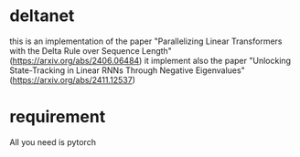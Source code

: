 # deltanet
this is an implementation of the paper "Parallelizing Linear Transformers with the Delta Rule over Sequence Length" (https://arxiv.org/abs/2406.06484) 
it implement also the paper "Unlocking State-Tracking in Linear RNNs Through Negative Eigenvalues" (https://arxiv.org/abs/2411.12537)

# requirement 
All you need is pytorch
